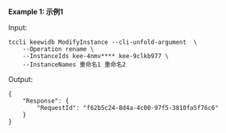 **Example 1: 示例1**



Input: 

```
tccli keewidb ModifyInstance --cli-unfold-argument  \
    --Operation rename \
    --InstanceIds kee-4nmv**** kee-9clkb977 \
    --InstanceNames 重命名1 重命名2
```

Output: 
```
{
    "Response": {
        "RequestId": "f62b5c24-8d4a-4c00-97f5-3810fa5f76c6"
    }
}
```

